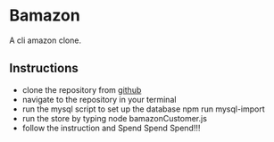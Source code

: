 # Bamazon
A cli amazon clone.

## Instructions
* clone the repository from [github](https://github.com/Momojunzi/bamazon.git)
* navigate to the repository in your terminal
* run the mysql script to set up the database npm run mysql-import
* run the store by typing node bamazonCustomer.js
* follow the instruction and Spend Spend Spend!!!
